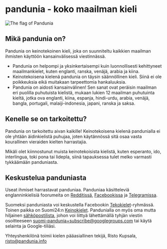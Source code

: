 pandunia - koko maailman kieli
==============================

![](http://www.pandunia.info/kuvat/bandera.png "The flag of Pandunia")

## Mikä pandunia on?

Pandunia on keinotekoinen kieli, joka on suunniteltu kaikkien maailman ihmisten käyttöön kansainvälisessä viestinnässä.

- Pandunia on helpompi ja yksinkertaisempi kuin luonnollisesti kehittyneet maailmankielet, kuten englanti, ranska, venäjä, arabia ja kiina.
- Keinotekoisena kielenä pandunia on täysin säännöllinen kieli. Siinä ei ole poikkeuksia eikä muitakaan tarpeettomia hankaluuksia.
- Pandunia on aidosti kansainvälinen! Sen sanat ovat peräisin maailman eri puolilla puhutuista kielistä, mukaan lukien 12 maailman puhutuinta kieltä, jotka ova englanti, kiina, espanja, hindi-urdu, arabia, venäjä, bangla, portugali, malaiji-indonesia, japani, ranska ja saksa.

## Kenelle se on tarkoitettu?

Pandunia on tarkoitettu aivan kaikille! Keinotekoisena kielenä pandunialla ei ole yhtään äidinkielistä puhujaa, joten käytännössä sitä osaa vasta kourallinen vieraiden kielten harrastajia.

Mikäli olet kiinnostunut muista keinotekoisista kielistä, kuten esperanto, ido, interlingua, toki pona tai lidepla, siinä tapauksessa tulet melko varmasti tykkäämään panduniasta.

## Keskustelua panduniasta

Useat ihmiset harrastavat panduniaa. Panduniaa käsitteleviä englanninkielisiä foorumeita on [Redditissä](https://www.reddit.com/r/pandunia/), [Facebookissa](http://www.facebook.com/groups/pandunia) ja [Telegramissa](https://t.me/joinchat/AAAAAEPVsifmS6xRLAlxVA).

Suomeksi panduniasta voi keskustella Facebookin [Tekokielet](http://www.facebook.com/groups/tekokielet)-ryhmässä. Toinen paikka on Suomi24:n [Keinokielet](http://keskustelu.suomi24.fi/tiede-ja-teknologia/tiede/keinokielet). Pandunialla on myös oma mutta hiljainen [sähköpostilista](https://groups.google.com/forum/?hl=fi&fromgroups=#!forum/suomi-pandunia), johon voi liittyä lähettämällä tyhjän viestin osoitteeseen suomi-pandunia+subscribe@googlegroups.com tai käytä selainta ja Google-tiliäsi.

Yhteyshenkilönä toimii kielen pääasiallinen tekijä, Risto Kupsala, [risto@pandunia.info](mailto:risto@pandunia.info)

